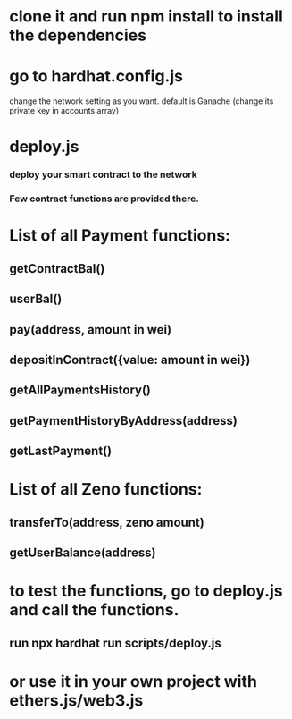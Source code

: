 # clone it and run npm install to install the dependencies

# go to hardhat.config.js
change the network setting as you want. default is Ganache (change its private key in accounts array)

# deploy.js
### deploy your smart contract to the network
### Few contract functions are provided there.

# List of all Payment functions:

## getContractBal()
## userBal()
## pay(address, amount in wei)
## depositInContract({value: amount in wei})
## getAllPaymentsHistory()
## getPaymentHistoryByAddress(address)
## getLastPayment()

# List of all Zeno functions:
## transferTo(address, zeno amount)
## getUserBalance(address)

# to test the functions, go to deploy.js and call the functions.
## run npx hardhat run scripts/deploy.js

# or use it in your own project with ethers.js/web3.js
